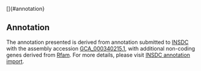 []{#annotation}

Annotation
----------

The annotation presented is derived from annotation submitted to
[INSDC](http://www.insdc.org) with the assembly accession
[GCA\_000340215.1](http://www.ebi.ac.uk/ena/data/view/GCA_000340215.1),
with additional non-coding genes derived from
[Rfam](http://rfam.xfam.org/). For more details, please visit [INSDC
annotation
import](http://ensemblgenomes.org/info/data/insdc_annotation).
